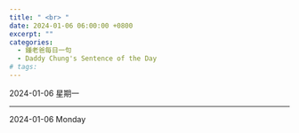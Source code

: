 ```yaml
---
title: " <br> "
date: 2024-01-06 06:00:00 +0800
excerpt: ""
categories:
  - 鍾老爸每日一句
  - Daddy Chung's Sentence of the Day
# tags:
---
```


2024-01-06 星期一

> 

---

2024-01-06 Monday

> 
